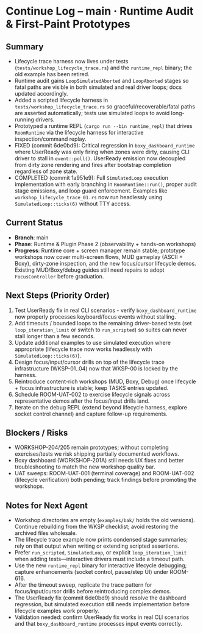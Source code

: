 # Continue Log – main · Runtime Audit & First-Paint Prototypes

## Summary
- Lifecycle trace harness now lives under tests (`tests/workshop_lifecycle_trace.rs`) and the `runtime_repl` binary; the old example has been retired.
- Runtime audit gains `LoopSimulatedAborted` and `LoopAborted` stages so fatal paths are visible in both simulated and real driver loops; docs updated accordingly.
- Added a scripted lifecycle harness in `tests/workshop_lifecycle_trace.rs` so graceful/recoverable/fatal paths are asserted automatically; tests use simulated loops to avoid long-running drivers.
- Prototyped a runtime REPL (`cargo run --bin runtime_repl`) that drives `RoomRuntime` via the lifecycle harness for interactive inspection/command replay.
- FIXED (commit 6de0bd9): Critical regression in `boxy_dashboard_runtime` where UserReady was only firing when zones were dirty, causing CLI driver to stall in `event::poll()`. UserReady emission now decoupled from dirty zone rendering and fires after bootstrap completion regardless of zone state.
- COMPLETED (commit 1a951e9): Full `SimulatedLoop` execution implementation with early branching in `RoomRuntime::run()`, proper audit stage emissions, and loop guard enforcement. Examples like `workshop_lifecycle_trace_01.rs` now run headlessly using `SimulatedLoop::ticks(6)` without TTY access.

## Current Status
- **Branch**: main
- **Phase**: Runtime & Plugin Phase 2 (observability + hands-on workshops)
- **Progress**: Runtime core + screen manager remain stable; prototype workshops now cover multi-screen flows, MUD gameplay (ASCII + Boxy), dirty-zone inspection, and the new focus/cursor lifecycle demos. Existing MUD/Boxy/debug guides still need repairs to adopt `FocusController` before graduation.

## Next Steps (Priority Order)
1. Test UserReady fix in real CLI scenarios - verify `boxy_dashboard_runtime` now properly processes keyboard/focus events without stalling.
2. Add timeouts / bounded loops to the remaining driver-based tests (set `loop_iteration_limit` or switch to `run_scripted`) so suites can never stall longer than a few seconds.
3. Update additional examples to use simulated execution where appropriate (lifecycle trace now works headlessly with `SimulatedLoop::ticks(6)`).
5. Design focus/input/cursor drills on top of the lifecycle trace infrastructure (WKSP-01..04) now that WKSP-00 is locked by the harness.
6. Reintroduce content-rich workshops (MUD, Boxy, Debug) once lifecycle + focus infrastructure is stable; keep TASKS entries updated.
7. Schedule ROOM-UAT-002 to exercise lifecycle signals across representative demos after the focus/input drills land.
8. Iterate on the debug REPL (extend beyond lifecycle harness, explore socket control channel) and capture follow-up requirements.

## Blockers / Risks
- WORKSHOP-204/205 remain prototypes; without completing exercises/tests we risk shipping partially documented workflows.
- Boxy dashboard (WORKSHOP-201A) still needs UX fixes and better troubleshooting to match the new workshop quality bar.
- UAT sweeps: ROOM-UAT-001 (terminal coverage) and ROOM-UAT-002 (lifecycle verification) both pending; track findings before promoting the workshops.

## Notes for Next Agent
- Workshop directories are empty (`examples/bak/` holds the old versions). Continue rebuilding from the WKSP checklist; avoid restoring the archived files wholesale.
- The lifecycle trace example now prints condensed stage summaries; rely on that output when writing or extending scripted assertions.
- Prefer `run_scripted`, `SimulatedLoop`, or explicit `loop_iteration_limit` when adding tests—interactive drivers must include a timeout path.
- Use the new `runtime_repl` binary for interactive lifecycle debugging; capture enhancements (socket control, pause/step UI) under ROOM-616.
- After the timeout sweep, replicate the trace pattern for focus/input/cursor drills before reintroducing complex demos.
- The UserReady fix (commit 6de0bd9) should resolve the dashboard regression, but simulated execution still needs implementation before lifecycle examples work properly.
- Validation needed: confirm UserReady fix works in real CLI scenarios and that `boxy_dashboard_runtime` processes input events correctly.

